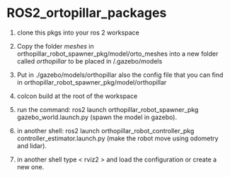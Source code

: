 # ROS2_ortopillar_packages

1. clone this pkgs into your ros 2 workspace

2. Copy the folder *meshes* in orthopillar_robot_spawner_pkg/model/orto_meshes into a new folder called *orthopillar* to be placed in /.gazebo/models 

3. Put in ./gazebo/models/orthopillar also the config file that you can find in orthopillar_robot_spawner_pkg/model/orthopillar

4. colcon build at the root of the workspace

5. run the command: ros2 launch orthopillar_robot_spawner_pkg gazebo_world.launch.py (spawn the model in gazebo).

6. in another shell: ros2 launch orthopillar_robot_controller_pkg controller_estimator.launch.py (make the robot move using odometry and lidar).

7. in another shell type < rviz2 > and load the configuration or create a new one.

 
